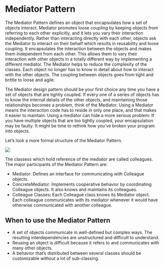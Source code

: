 # Mediator Pattern

The Mediator Pattern defines an object that encapsulates how a set of objects interact. Mediator promotes loose coupling by
keeping objects from referring to each other explicitly, and it lets you vary their interaction independently.
Rather than interacting directly with each other, objects ask the Mediator to interact on their behalf which results in reusability
and loose coupling. It encapsulates the interaction between the objects and makes them independent from each other. This allows
them to vary their interaction with other objects in a totally different way by implementing a different mediator. The Mediator
helps to reduce the complexity of the classes. Each object no longer has to know in detail about how to interact with the other
objects. The coupling between objects goes from tight and brittle to loose and agile.

The Mediator design pattern should be your first choice any time you have a set of objects that are tightly coupled. If every one
of a series of objects has to know the internal details of the other objects, and maintaining those relationships becomes a problem,
think of the Mediator. Using a Mediator means the interaction code has to reside in only one place, and that makes it easier to
maintain. Using a mediator can hide a more serious problem: If you have multiple objects that are too tightly coupled, your
encapsulation may be faulty. It might be time to rethink how you’ve broken your program into objects.

Let’s look a more formal structure of the Mediator Pattern.

![](https://www.javacodegeeks.com/wp-content/uploads/2015/09/Mediatorclass_diagram_3.jpg)

The classess which hold reference of the mediator are called colleagues. The major participants of the Mediator Pattern are:

- Mediator: Defines an interface for communicating with Colleague objects.
- ConcreteMediator: Implements cooperative behavior by coordinating Colleague objects. It also knows and maintains its
  colleagues.
- Colleague Classes: Each Colleague class knows its Mediator object. Each colleague communicates with its mediator whenever
  it would have otherwise communicated with another colleague.

## When to use the Mediator Pattern
- A set of objects communicate in well-defined but complex ways. The resulting interdependencies are unstructured and difficult
  to understand.
- Reusing an object is difficult because it refers to and communicates with many other objects.
- A behavior that’s distributed between several classes should be customizable without a lot of sub-classing.
